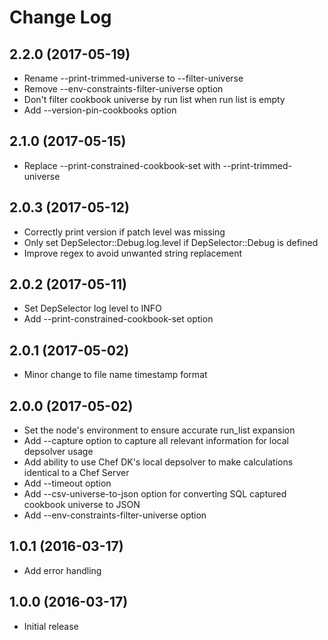 # Change Log

## 2.2.0 (2017-05-19)

* Rename --print-trimmed-universe to --filter-universe
* Remove --env-constraints-filter-universe option
* Don't filter cookbook universe by run list when run list is empty
* Add --version-pin-cookbooks option

## 2.1.0 (2017-05-15)

* Replace --print-constrained-cookbook-set with --print-trimmed-universe

## 2.0.3 (2017-05-12)

* Correctly print version if patch level was missing
* Only set DepSelector::Debug.log.level if DepSelector::Debug is defined
* Improve regex to avoid unwanted string replacement

## 2.0.2 (2017-05-11)

* Set DepSelector log level to INFO
* Add --print-constrained-cookbook-set option

## 2.0.1 (2017-05-02)

* Minor change to file name timestamp format

## 2.0.0 (2017-05-02)

* Set the node's environment to ensure accurate run_list expansion
* Add --capture option to capture all relevant information for local depsolver usage
* Add ability to use Chef DK's local depsolver to make calculations identical to a Chef Server
* Add --timeout option
* Add --csv-universe-to-json option for converting SQL captured cookbook universe to JSON
* Add --env-constraints-filter-universe option

## 1.0.1 (2016-03-17)

* Add error handling

## 1.0.0 (2016-03-17)

* Initial release
